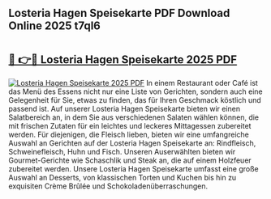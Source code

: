 ## Losteria Hagen Speisekarte PDF Download Online 2025 t7ql6

# <h2><a href="http://gc8g5b.nevu.top/?p=Losteria+Hagen+Speisekarte">🔗 👉🔴 Losteria Hagen Speisekarte 2025 PDF</a></h2>

[![Losteria Hagen Speisekarte 2025 PDF](https://i.imgur.com/dBaPXMq.png)](http://gc8g5b.nevu.top/?p=Losteria+Hagen+Speisekarte)
In einem Restaurant oder Café ist das Menü des Essens nicht nur eine Liste von Gerichten, sondern auch eine Gelegenheit für Sie, etwas zu finden, das für Ihren Geschmack köstlich und passend ist. Auf unserer Losteria Hagen Speisekarte bieten wir einen Salatbereich an, in dem Sie aus verschiedenen Salaten wählen können, die mit frischen Zutaten für ein leichtes und leckeres Mittagessen zubereitet werden. Für diejenigen, die Fleisch lieben, bieten wir eine umfangreiche Auswahl an Gerichten auf der Losteria Hagen Speisekarte an: Rindfleisch, Schweinefleisch, Huhn und Fisch. Unseren Auserwählten bieten wir Gourmet-Gerichte wie Schaschlik und Steak an, die auf einem Holzfeuer zubereitet werden. Unsere Losteria Hagen Speisekarte umfasst eine große Auswahl an Desserts, von klassischen Torten und Kuchen bis hin zu exquisiten Crème Brûlée und Schokoladenüberraschungen.
